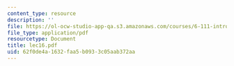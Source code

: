 ```yaml
---
content_type: resource
description: ''
file: https://ol-ocw-studio-app-qa.s3.amazonaws.com/courses/6-111-introductory-digital-systems-laboratory-spring-2006/62f0de4a1632faa5b0933c05aab372aa_lec16.pdf
file_type: application/pdf
resourcetype: Document
title: lec16.pdf
uid: 62f0de4a-1632-faa5-b093-3c05aab372aa
---
```


